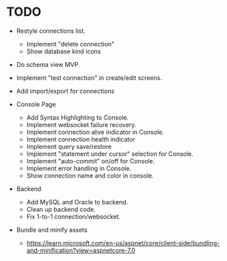 # TODO

- Restyle connections list.
  - Implement "delete connection"
  - Show database kind icons
- Do schema view MVP
- Implement "test connection" in create/edit screens.
- Add import/export for connections
- Console Page
  - Add Syntax Highlighting to Console.
  - Implement websocket failure recovery.
  - Implement connection alive indicator in Console.
  - Implement connection health indicator
  - Implement query save/restore
  - Implement "statement under cursor" selection for Console.
  - Implement "auto-commit" on/off for Console.
  - Implement error handling in Console.
  - Show connection name and color in console.
- Backend

  - Add MySQL and Oracle to backend.
  - Clean up backend code.
  - Fix 1-to-1 connection/websocket.

- Bundle and minify assets
  - https://learn.microsoft.com/en-us/aspnet/core/client-side/bundling-and-minification?view=aspnetcore-7.0
